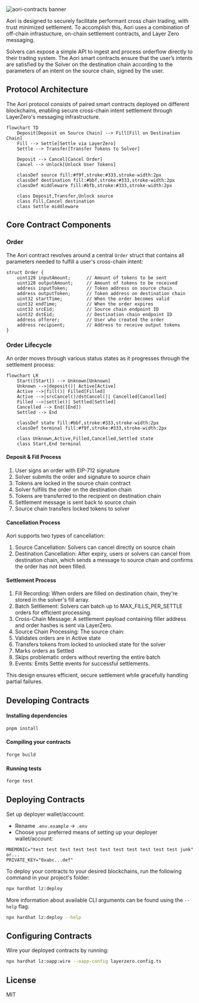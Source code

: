 ![aori-contracts banner](https://github.com/aori-io/.github-private/blob/main/assets/private/aori-contracts.png)

Aori is designed to securely facilitate performant cross chain trading, with trust minimized settlement. To accomplish this, Aori uses a combination of off-chain infrastucture, on-chain settlement contracts, and Layer Zero messaging.

Solvers can expose a simple API to ingest and process orderflow directly to their trading system. The Aori smart contracts ensure that the user’s intents are satisfied by the Solver on the destination chain according to the parameters of an intent on the source chain, signed by the user.

## Protocol Architecture

The Aori protocol consists of paired smart contracts deployed on different blockchains, enabling secure cross-chain intent settlement through LayerZero's messaging infrastructure.

```mermaid
flowchart TD
    Deposit[Deposit on Source Chain] --> Fill[Fill on Destination Chain]
    Fill --> Settle[Settle via LayerZero]
    Settle --> Transfer[Transfer Tokens to Solver]
    
    Deposit --> Cancel[Cancel Order]
    Cancel --> Unlock[Unlock User Tokens]
    
    classDef source fill:#f9f,stroke:#333,stroke-width:2px
    classDef destination fill:#bbf,stroke:#333,stroke-width:2px
    classDef middleware fill:#bfb,stroke:#333,stroke-width:2px
    
    class Deposit,Transfer,Unlock source
    class Fill,Cancel destination
    class Settle middleware
```

## Core Contract Components

### Order

The Aori contract revolves around a central `Order` struct that contains all parameters needed to fulfill a user's cross-chain intent:

```solidity
struct Order {
    uint128 inputAmount;      // Amount of tokens to be sent
    uint128 outputAmount;     // Amount of tokens to be received
    address inputToken;       // Token address on source chain
    address outputToken;      // Token address on destination chain
    uint32 startTime;         // When the order becomes valid
    uint32 endTime;           // When the order expires
    uint32 srcEid;            // Source chain endpoint ID
    uint32 dstEid;            // Destination chain endpoint ID
    address offerer;          // User who created the order
    address recipient;        // Address to receive output tokens
}
```

### Order Lifecycle

An order moves through various status states as it progresses through the settlement process:

```mermaid
flowchart LR
    Start([Start]) --> Unknown[Unknown]
    Unknown -->|deposit()| Active[Active]
    Active -->|fill()| Filled[Filled]
    Active -->|srcCancel()/dstCancel()| Cancelled[Cancelled]
    Filled -->|settle()| Settled[Settled]
    Cancelled --> End([End])
    Settled --> End
    
    classDef state fill:#bbf,stroke:#333,stroke-width:2px
    classDef terminal fill:#f9f,stroke:#333,stroke-width:2px
    
    class Unknown,Active,Filled,Cancelled,Settled state
    class Start,End terminal
```

#### Deposit & Fill Process

1. User signs an order with EIP-712 signature
2. Solver submits the order and signature to source chain
3. Tokens are locked in the source chain contract
4. Solver fulfills the order on the destination chain
5. Tokens are transferred to the recipient on destination chain
6. Settlement message is sent back to source chain
7. Source chain transfers locked tokens to solver

#### Cancellation Process

Aori supports two types of cancellation:

1. Source Cancellation: Solvers can cancel directly on source chain
2. Destination Cancellation: After expiry, users or solvers can cancel from destination chain, which sends a message to source chain and confirms the order has not been filled.

#### Settlement Process

1. Fill Recording: When orders are filled on destination chain, they're stored in the solver's fill array.
2. Batch Settlement: Solvers can batch up to MAX_FILLS_PER_SETTLE orders for efficient processing.
3. Cross-Chain Message: A settlement payload containing filler address and order hashes is sent via LayerZero.
4. Source Chain Processing: The source chain:
5. Validates orders are in Active state
6. Transfers tokens from locked to unlocked state for the solver
7. Marks orders as Settled
8. Skips problematic orders without reverting the entire batch
9. Events: Emits Settle events for successful settlements.

This design ensures efficient, secure settlement while gracefully handling partial failures.


## Developing Contracts

#### Installing dependencies

```bash
pnpm install
```

#### Compiling your contracts

```bash
forge build
```

#### Running tests

```bash
forge test
```

## Deploying Contracts

Set up deployer wallet/account:

- Rename `.env.example` -> `.env`
- Choose your preferred means of setting up your deployer wallet/account:

```
MNEMONIC="test test test test test test test test test test test junk"
or...
PRIVATE_KEY="0xabc...def"
```

To deploy your contracts to your desired blockchains, run the following command in your project's folder:

```bash
npx hardhat lz:deploy
```

More information about available CLI arguments can be found using the `--help` flag:

```bash
npx hardhat lz:deploy --help
```

## Configuring Contracts

Wire your deployed contracts by running:

```bash
npx hardhat lz:oapp:wire --oapp-config layerzero.config.ts
```

## License

MIT
